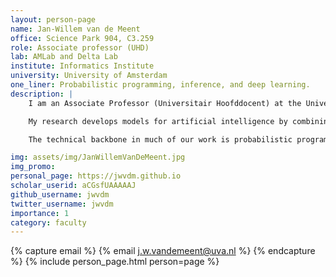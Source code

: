```yaml
---
layout: person-page
name: Jan-Willem van de Meent
office: Science Park 904, C3.259
role: Associate professor (UHD)
lab: AMLab and Delta Lab
institute: Informatics Institute
university: University of Amsterdam
one_liner: Probabilistic programming, inference, and deep learning.
description: |
    I am an Associate Professor (Universitair Hoofddocent) at the University of Amsterdam, where I co-direct the [AMLab](https://amlab.science.uva.nl/) with Max Welling. I am also an Assistant Professor (on leave) at Northeastern University, where I continue to advise and collaborate.

    My research develops models for artificial intelligence by combining probabilistic programming and deep learning. Our work seeks to understand what inductive biases can enable models to generalize from limited data. These inductive biases can take the form of a simulator that incorporates knowledge of an underlying physical system, causal structure, or symmetries of the underlying domain. We combine model development with research on methods for inference in these models. We also put this work into practice in collaborations with researchers in robotics, NLP, healthcare, and the physical sciences. 

    The technical backbone in much of our work is probabilistic programming. I am one of the creators of [Anglican](https://probprog.github.io/anglican/index.html), a probabilistic language based on Clojure. My group currently develops [Probabilistic Torch](https://github.com/probtorch/probtorch), a library for deep generative models that extends PyTorch. I am writing a book on probabilistic programming, a draft of which is available on [arXiv](https://arxiv.org/abs/1809.10756). I am also a co-chair of the international conference on probabilistic programming ([PROBPROG](https://probprog.cc/)).

img: assets/img/JanWillemVanDeMeent.jpg
img_promo: 
personal_page: https://jwvdm.github.io
scholar_userid: aCGsfUAAAAAJ
github_username: jwvdm
twitter_username: jwvdm
importance: 1
category: faculty 
---
```


{% capture email %}
{% email j.w.vandemeent@uva.nl %}
{% endcapture %}
{% include person_page.html person=page %}
